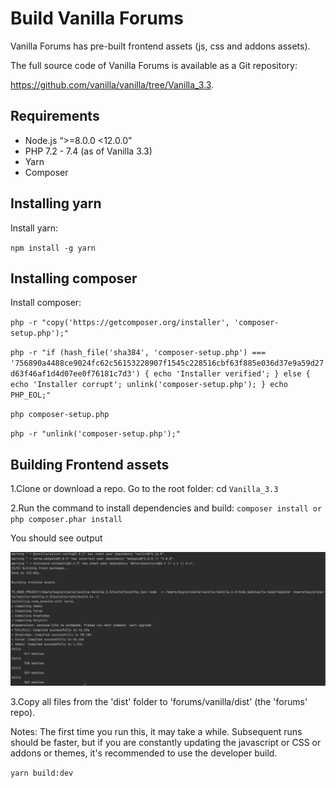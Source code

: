 # Build Vanilla Forums

Vanilla Forums has pre-built frontend assets (js, css and addons assets).

The full source code of Vanilla  Forums is available as a Git repository:

https://github.com/vanilla/vanilla/tree/Vanilla_3.3.

## Requirements

- Node.js “>=8.0.0 <12.0.0”
- PHP 7.2 - 7.4 (as of Vanilla 3.3)
- Yarn
- Composer 

## Installing yarn

Install yarn:
 
`npm install -g yarn`

## Installing composer

Install composer:

`php -r "copy('https://getcomposer.org/installer', 'composer-setup.php');"`

`php -r "if (hash_file('sha384', 'composer-setup.php') === '756890a4488ce9024fc62c56153228907f1545c228516cbf63f885e036d37e9a59d27d63f46af1d4d07ee0f76181c7d3') { echo 'Installer verified'; } else { echo 'Installer corrupt'; unlink('composer-setup.php'); } echo PHP_EOL;"`

`php composer-setup.php`

`php -r "unlink('composer-setup.php');"`


## Building Frontend assets
 
1.Clone or download a repo. Go to the root folder: 
cd `Vanilla_3.3`

2.Run the command to install dependencies and build:
`composer install or php composer.phar install`

You should see output 

![./images/build.png](./images/build.png)


3.Copy all files from the 'dist' folder to 'forums/vanilla/dist' (the 'forums' repo). 

Notes:
The first time you run this, it may take a while. Subsequent runs should be faster, but if you are constantly 
updating the javascript or CSS or addons or themes, it's recommended to use the developer build.

`yarn build:dev` 